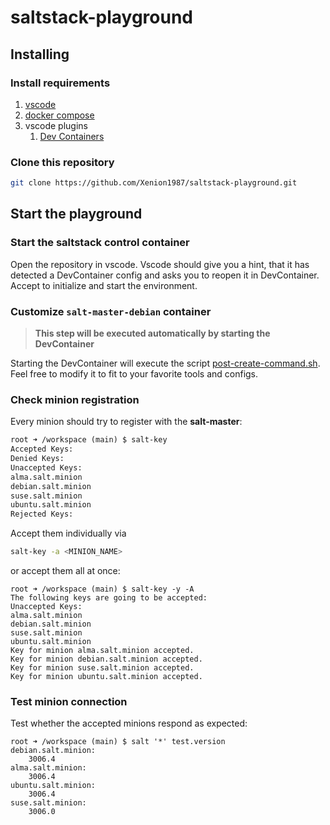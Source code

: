 # saltstack-playground

## Installing

### Install requirements

1. [vscode](https://code.visualstudio.com/Download)
1. [docker compose](https://docs.docker.com/compose/install/)
1. vscode plugins
   1. [Dev Containers](https://marketplace.visualstudio.com/items?itemName=ms-vscode-remote.remote-containers)

### Clone this repository

```sh
git clone https://github.com/Xenion1987/saltstack-playground.git
```

## Start the playground

### Start the saltstack control container

Open the repository in vscode. Vscode should give you a hint, that it has detected a DevContainer config and asks you to reopen it in DevContainer. Accept to initialize and start the environment.

### Customize `salt-master-debian` container

> **This step will be executed automatically by starting the DevContainer**

Starting the DevContainer will execute the script [post-create-command.sh](./.devcontainer/scripts/post-create-command.sh). Feel free to modify it to fit to your favorite tools and configs.

### Check minion registration

Every minion should try to register with the **salt-master**:

```txt
root ➜ /workspace (main) $ salt-key
Accepted Keys:
Denied Keys:
Unaccepted Keys:
alma.salt.minion
debian.salt.minion
suse.salt.minion
ubuntu.salt.minion
Rejected Keys:
```

Accept them individually via

```sh
salt-key -a <MINION_NAME>
```

or accept them all at once:

```
root ➜ /workspace (main) $ salt-key -y -A
The following keys are going to be accepted:
Unaccepted Keys:
alma.salt.minion
debian.salt.minion
suse.salt.minion
ubuntu.salt.minion
Key for minion alma.salt.minion accepted.
Key for minion debian.salt.minion accepted.
Key for minion suse.salt.minion accepted.
Key for minion ubuntu.salt.minion accepted.
```

### Test minion connection

Test whether the accepted minions respond as expected:

```
root ➜ /workspace (main) $ salt '*' test.version
debian.salt.minion:
    3006.4
alma.salt.minion:
    3006.4
ubuntu.salt.minion:
    3006.4
suse.salt.minion:
    3006.0
```
